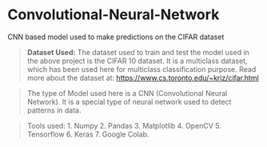 # Convolutional-Neural-Network
CNN based model used to make predictions on the CIFAR dataset

> **Dataset Used:** The dataset used to train and test the model used in the above project is the CIFAR 10 dataset. It is a multiclass dataset, which has been used here for multiclass classification purpose. Read more about the dataset at: https://www.cs.toronto.edu/~kriz/cifar.html

> The type of Model used here is a CNN (Convolutional Neural Network). It is a special type of neural network used to detect patterns in data. 

> Tools used:
     1. Numpy 
     2. Pandas
     3. Matplotlib
     4. OpenCV
     5. Tensorflow
     6. Keras
     7. Google Colab. 

